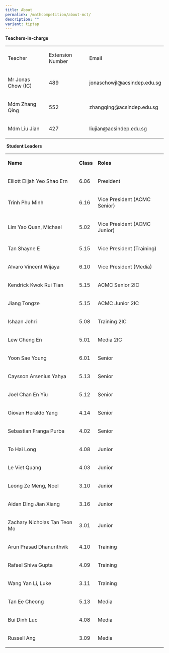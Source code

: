 ```yaml
---
title: About
permalink: /mathcompetition/about-mct/
description: ""
variant: tiptap
---
```

<p><strong>Teachers-in-charge&nbsp;</strong>
</p>
<table style="minWidth: 75px">
<colgroup>
<col>
<col>
<col>
</colgroup>
<tbody>
<tr>
<td rowspan="1" colspan="1">
<p>Teacher</p>
</td>
<td rowspan="1" colspan="1">
<p>Extension Number</p>
</td>
<td rowspan="1" colspan="1">
<p>Email</p>
</td>
</tr>
<tr>
<td rowspan="1" colspan="1">
<p>Mr Jonas Chow (IC)</p>
</td>
<td rowspan="1" colspan="1">
<p>489</p>
</td>
<td rowspan="1" colspan="1">
<p><a rel="noopener noreferrer nofollow" target="_blank">jonaschowjl@acsindep.edu.sg</a>
</p>
</td>
</tr>
<tr>
<td rowspan="1" colspan="1">
<p>Mdm Zhang Qing</p>
</td>
<td rowspan="1" colspan="1">
<p>552</p>
</td>
<td rowspan="1" colspan="1">
<p><a rel="noopener noreferrer nofollow" target="_blank">zhangqing@acsindep.edu.sg</a>
</p>
</td>
</tr>
<tr>
<td rowspan="1" colspan="1">
<p>Mdm Liu Jian</p>
</td>
<td rowspan="1" colspan="1">
<p>427</p>
</td>
<td rowspan="1" colspan="1">
<p><a rel="noopener noreferrer nofollow" target="_blank">liujian@acsindep.edu.sg</a>
</p>
</td>
</tr>
</tbody>
</table>
<p>&nbsp;<strong>Student Leaders&nbsp;</strong>
</p>
<table style="minWidth: 75px">
<colgroup>
<col>
<col>
<col>
</colgroup>
<tbody>
<tr>
<td rowspan="1" colspan="1">
<p><strong>Name</strong>
</p>
</td>
<td rowspan="1" colspan="1">
<p><strong>Class</strong>
</p>
</td>
<td rowspan="1" colspan="1">
<p><strong>Roles</strong>
</p>
</td>
</tr>
<tr>
<td rowspan="1" colspan="1">
<p>Elliott Elijah Yeo Shao Ern</p>
</td>
<td rowspan="1" colspan="1">
<p>6.06</p>
</td>
<td rowspan="1" colspan="1">
<p>President</p>
</td>
</tr>
<tr>
<td rowspan="1" colspan="1">
<p>Trinh Phu Minh</p>
</td>
<td rowspan="1" colspan="1">
<p>6.16</p>
</td>
<td rowspan="1" colspan="1">
<p>Vice President (ACMC Senior)</p>
</td>
</tr>
<tr>
<td rowspan="1" colspan="1">
<p>Lim Yao Quan, Michael</p>
</td>
<td rowspan="1" colspan="1">
<p>5.02</p>
</td>
<td rowspan="1" colspan="1">
<p>Vice President (ACMC Junior)</p>
</td>
</tr>
<tr>
<td rowspan="1" colspan="1">
<p>Tan Shayne E</p>
</td>
<td rowspan="1" colspan="1">
<p>5.15</p>
</td>
<td rowspan="1" colspan="1">
<p>Vice President (Training)</p>
</td>
</tr>
<tr>
<td rowspan="1" colspan="1">
<p>Alvaro Vincent Wijaya</p>
</td>
<td rowspan="1" colspan="1">
<p>6.10</p>
</td>
<td rowspan="1" colspan="1">
<p>Vice President (Media)</p>
</td>
</tr>
<tr>
<td rowspan="1" colspan="1">
<p>Kendrick Kwok Rui Tian</p>
</td>
<td rowspan="1" colspan="1">
<p>5.15</p>
</td>
<td rowspan="1" colspan="1">
<p>ACMC Senior 2IC</p>
</td>
</tr>
<tr>
<td rowspan="1" colspan="1">
<p>Jiang Tongze</p>
</td>
<td rowspan="1" colspan="1">
<p>5.15</p>
</td>
<td rowspan="1" colspan="1">
<p>ACMC Junior 2IC</p>
</td>
</tr>
<tr>
<td rowspan="1" colspan="1">
<p>Ishaan Johri</p>
</td>
<td rowspan="1" colspan="1">
<p>5.08</p>
</td>
<td rowspan="1" colspan="1">
<p>Training 2IC</p>
</td>
</tr>
<tr>
<td rowspan="1" colspan="1">
<p>Lew Cheng En</p>
</td>
<td rowspan="1" colspan="1">
<p>5.01</p>
</td>
<td rowspan="1" colspan="1">
<p>Media 2IC</p>
</td>
</tr>
<tr>
<td rowspan="1" colspan="1">
<p>Yoon Sae Young</p>
</td>
<td rowspan="1" colspan="1">
<p>6.01</p>
</td>
<td rowspan="1" colspan="1">
<p>Senior</p>
</td>
</tr>
<tr>
<td rowspan="1" colspan="1">
<p>Caysson Arsenius Yahya</p>
</td>
<td rowspan="1" colspan="1">
<p>5.13</p>
</td>
<td rowspan="1" colspan="1">
<p>Senior</p>
</td>
</tr>
<tr>
<td rowspan="1" colspan="1">
<p>Joel Chan En Yiu</p>
</td>
<td rowspan="1" colspan="1">
<p>5.12</p>
</td>
<td rowspan="1" colspan="1">
<p>Senior</p>
</td>
</tr>
<tr>
<td rowspan="1" colspan="1">
<p>Giovan Heraldo Yang</p>
</td>
<td rowspan="1" colspan="1">
<p>4.14</p>
</td>
<td rowspan="1" colspan="1">
<p>Senior</p>
</td>
</tr>
<tr>
<td rowspan="1" colspan="1">
<p>Sebastian Franga Purba</p>
</td>
<td rowspan="1" colspan="1">
<p>4.02</p>
</td>
<td rowspan="1" colspan="1">
<p>Senior</p>
</td>
</tr>
<tr>
<td rowspan="1" colspan="1">
<p>To Hai Long</p>
</td>
<td rowspan="1" colspan="1">
<p>4.08</p>
</td>
<td rowspan="1" colspan="1">
<p>Junior</p>
</td>
</tr>
<tr>
<td rowspan="1" colspan="1">
<p>Le Viet Quang</p>
</td>
<td rowspan="1" colspan="1">
<p>4.03</p>
</td>
<td rowspan="1" colspan="1">
<p>Junior</p>
</td>
</tr>
<tr>
<td rowspan="1" colspan="1">
<p>Leong Ze Meng, Noel</p>
</td>
<td rowspan="1" colspan="1">
<p>3.10</p>
</td>
<td rowspan="1" colspan="1">
<p>Junior</p>
</td>
</tr>
<tr>
<td rowspan="1" colspan="1">
<p>Aidan Ding Jian Xiang</p>
</td>
<td rowspan="1" colspan="1">
<p>3.16</p>
</td>
<td rowspan="1" colspan="1">
<p>Junior</p>
</td>
</tr>
<tr>
<td rowspan="1" colspan="1">
<p>Zachary Nicholas Tan Teon Mo</p>
</td>
<td rowspan="1" colspan="1">
<p>3.01</p>
</td>
<td rowspan="1" colspan="1">
<p>Junior</p>
</td>
</tr>
<tr>
<td rowspan="1" colspan="1">
<p>Arun Prasad Dhanurithvik</p>
</td>
<td rowspan="1" colspan="1">
<p>4.10</p>
</td>
<td rowspan="1" colspan="1">
<p>Training</p>
</td>
</tr>
<tr>
<td rowspan="1" colspan="1">
<p>Rafael Shiva Gupta</p>
</td>
<td rowspan="1" colspan="1">
<p>4.09</p>
</td>
<td rowspan="1" colspan="1">
<p>Training</p>
</td>
</tr>
<tr>
<td rowspan="1" colspan="1">
<p>Wang Yan Li, Luke</p>
</td>
<td rowspan="1" colspan="1">
<p>3.11</p>
</td>
<td rowspan="1" colspan="1">
<p>Training</p>
</td>
</tr>
<tr>
<td rowspan="1" colspan="1">
<p>Tan Ee Cheong</p>
</td>
<td rowspan="1" colspan="1">
<p>5.13</p>
</td>
<td rowspan="1" colspan="1">
<p>Media</p>
</td>
</tr>
<tr>
<td rowspan="1" colspan="1">
<p>Bui Dinh Luc</p>
</td>
<td rowspan="1" colspan="1">
<p>4.08</p>
</td>
<td rowspan="1" colspan="1">
<p>Media</p>
</td>
</tr>
<tr>
<td rowspan="1" colspan="1">
<p>Russell Ang</p>
</td>
<td rowspan="1" colspan="1">
<p>3.09</p>
</td>
<td rowspan="1" colspan="1">
<p>Media</p>
</td>
</tr>
</tbody>
</table>
<p></p>